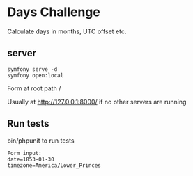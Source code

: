 # Days Challenge
Calculate days in months, UTC offset etc.

## server
```
symfony serve -d
symfony open:local
```

Form at root path /

Usually at http://127.0.0.1:8000/ if no other servers are running

## Run tests
bin/phpunit to run tests


```
Form input:
date=1853-01-30
timezone=America/Lower_Princes

```
